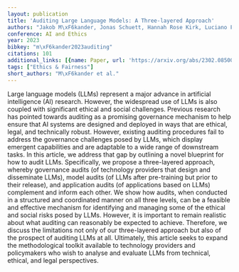 ```yaml
---
layout: publication
title: 'Auditing Large Language Models: A Three-layered Approach'
authors: "Jakob M\xF6kander, Jonas Schuett, Hannah Rose Kirk, Luciano Floridi"
conference: AI and Ethics
year: 2023
bibkey: "m\xF6kander2023auditing"
citations: 101
additional_links: [{name: Paper, url: 'https://arxiv.org/abs/2302.08500'}]
tags: ["Ethics & Fairness"]
short_authors: "M\xF6kander et al."
---
```

Large language models (LLMs) represent a major advance in artificial
intelligence (AI) research. However, the widespread use of LLMs is also coupled
with significant ethical and social challenges. Previous research has pointed
towards auditing as a promising governance mechanism to help ensure that AI
systems are designed and deployed in ways that are ethical, legal, and
technically robust. However, existing auditing procedures fail to address the
governance challenges posed by LLMs, which display emergent capabilities and
are adaptable to a wide range of downstream tasks. In this article, we address
that gap by outlining a novel blueprint for how to audit LLMs. Specifically, we
propose a three-layered approach, whereby governance audits (of technology
providers that design and disseminate LLMs), model audits (of LLMs after
pre-training but prior to their release), and application audits (of
applications based on LLMs) complement and inform each other. We show how
audits, when conducted in a structured and coordinated manner on all three
levels, can be a feasible and effective mechanism for identifying and managing
some of the ethical and social risks posed by LLMs. However, it is important to
remain realistic about what auditing can reasonably be expected to achieve.
Therefore, we discuss the limitations not only of our three-layered approach
but also of the prospect of auditing LLMs at all. Ultimately, this article
seeks to expand the methodological toolkit available to technology providers
and policymakers who wish to analyse and evaluate LLMs from technical, ethical,
and legal perspectives.
